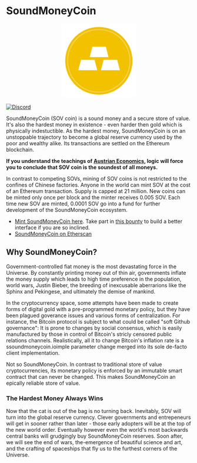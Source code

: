 # SoundMoneyCoin

<p align="center">
	<img src="/static/soundmoneycoin.png" height="200px"/>
</p>

[![Discord](https://img.shields.io/discord/551682963042074634.svg)](https://discord.gg/uqcYufH)

SoundMoneyCoin (SOV coin) is a sound money and a secure store of value. It's also the hardest money in existence - even harder then gold which is physically indestuctible. As the hardest money, SoundMoneyCoin is on an unstoppable trajectory to become a global reserve currency used by the poor and wealthy alike. Its transactions are settled on the Ethereum blockchain.

**If you understand the teachings of [Austrian Economics](https://mises.org/what-austrian-economics), logic will force you to conclude that SOV coin is the soundest of all moneys.**

In contrast to competing SOVs, mining of SOV coins is not restricted to the confines of Chinese factories. Anyone in the world can mint SOV at the cost of an Ethereum transaction. Supply is capped at 21 million. New coins can be minted only once per block and the minter receives 0.005 SOV. Each time new SOV are minted, 0.0001 SOV go into a fund for further development of the SoundMoneyCoin ecosystem.

- [Mint SoundMoneyCoin here](http://mint.soundmoneycoin.io). Take part in [this bounty](https://explorer.bounties.network/bounty/2520) to build a better interface if you are so inclined.
- [SoundMoneyCoin on Etherscan](https://etherscan.io/token/0x010589b7c33034b802f7dba2c88cc9cec0f46673)

## Why SoundMoneyCoin?

Government-controlled fiat money is the most devastating force in the Universe. By constantly printing money out of thin air, governments inflate the money supply which leads to high time preference in the population, world wars, Justin Bieber, the breeding of inexcusable aberrarions like the Sphinx and Pekingese, and ultimately the demise of mankind.

In the cryptocurrency space, some attempts have been made to create forms of digital gold with a pre-programmed monetary policy, but they have been plagued goverance issues and various forms of centralization. For instance, the Bitcoin protocol is subject to what could be called "soft Github governance": It is prone to changes by social consensus, which is easily manufactured by those in control of Bitcoin's stricly censored public relations channels. Realistically, all it to change Bitcoin's inflation rate is a ssoundmoneycoin.ioimple parameter change merged into its sole de-facto client implementation.

Not so SoundMoneyCoin. In contrast to traditional store of value cryptocurrencies, its monetary policy is enforced by an immutable smart contract that can never be changed. This makes SoundMoneyCoin an epically reliable store of value.

### The Hardest Money Always Wins

Now that the cat is out of the bag is no turning back. Inevitably, SOV will turn into the global reserve currency. Clever governments and entrepeneurs will get in sooner rather than later - those early adopters will be at the top of the new world order. Eventually however even the world's most backwards central banks will grudgingly buy SoundMoneyCoin reserves. Soon after, we will see the end of wars, the-emergence of beautiful science and art, and the crafting of spaceships that fly us to the furthest corners of the Universe.
